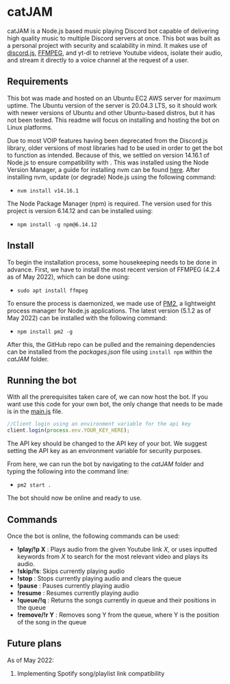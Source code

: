 # catJAM

catJAM is a Node.js based music playing Discord bot capable of delivering high quality music to multiple Discord servers at once. This bot was built as a personal project with security and scalability in mind. It makes use of [discord.js](https://discord.js.org/), [FFMPEG](https://ffmpeg.org/), and yt-dl to retrieve Youtube videos, isolate their audio, and stream it directly to a voice channel at the request of a user.

## Requirements
This bot was made and hosted on an Ubuntu EC2 AWS server for maximum uptime. The Ubuntu version of the server is 20.04.3 LTS, so it should work with newer versions of Ubuntu and other Ubuntu-based distros, but it has not been tested. This readme will focus on installing and hosting the bot on Linux platforms.

Due to most VOIP features having been deprecated from the Discord.js library, older versions of most libraries had to be used in order to get the bot to function as intended. Because of this, we settled on version 14.16.1 of Node.js to ensure compatibility with . This was installed using the Node Version Manager, a guide for installing nvm can be found [here](https://gist.github.com/d2s/372b5943bce17b964a79). After installing nvm, update (or degrade) Node.js using the following command:

- `nvm install v14.16.1`

The Node Package Manager (npm) is required. The version used for this project is version 6.14.12 and can be installed using:

- `npm install -g npm@6.14.12`

## Install

To begin the installation process, some housekeeping needs to be done in advance. First, we have to install the most recent version of FFMPEG (4.2.4 as of May 2022), which can be done using:

- `sudo apt install ffmpeg`

To ensure the process is daemonized, we made use of [PM2](https://pm2.keymetrics.io/), a lightweight process manager for Node.js applications. The latest version (5.1.2 as of May 2022) can be installed with the following command:

- `npm install pm2 -g`

After this, the GitHub repo can be pulled and the remaining dependencies can be installed from the *packages.json* file using `install npm` within the *catJAM* folder.

## Running the bot

With all the prerequisites taken care of, we can now host the bot. If you want use this code for your own bot, the only change that needs to be made is in the [main.js](src/main.js) file. 
```ts
//Client login using an environment variable for the api key
client.login(process.env.YOUR_KEY_HERE);
```
The API key should be changed to the API key of your bot. We suggest setting the API key as an environment variable for security purposes.

From here, we can run the bot by navigating to the *catJAM* folder and typing the following into the command line:

- `pm2 start .`

The bot should now be online and ready to use.

## Commands

Once the bot is online, the following commands can be used:
- **!play/!p X** : Plays audio from the given Youtube link *X*, or uses inputted keywords from *X* to search for the most relevant video and plays its audio.
- **!skip/!s**: Skips currently playing audio
- **!stop** : Stops currently playing audio and clears the queue
- **!pause** : Pauses currently playing audio
- **!resume** : Resumes currently playing audio
- **!queue/!q** : Returns the songs currently in queue and their positions in the queue
- **!remove/!r Y** : Removes song Y from the queue, where Y is the position of the song in the queue


## Future plans
As of May 2022:
1. Implementing Spotify song/playlist link compatibility
